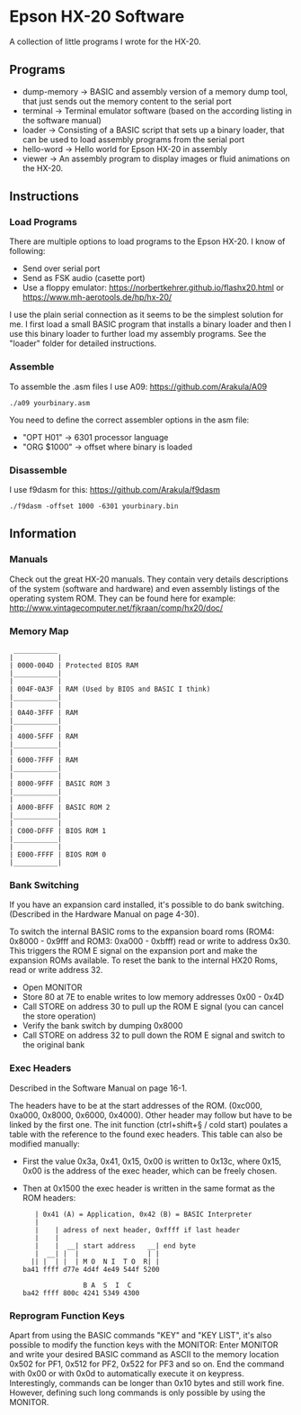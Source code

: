 # Epson HX-20 Software

A collection of little programs I wrote for the HX-20.

## Programs
- dump-memory -> BASIC and assembly version of a memory dump tool, that just sends out the memory content to the serial port
- terminal -> Terminal emulator software (based on the according listing in the software manual)
- loader -> Consisting of a BASIC script that sets up a binary loader, that can be used to load assembly programs from the serial port
- hello-word -> Hello world for Epson HX-20 in assembly
- viewer -> An assembly program to display images or fluid animations on the HX-20.

## Instructions
### Load Programs
There are multiple options to load programs to the Epson HX-20. I know of following:
- Send over serial port
- Send as FSK audio (casette port)
- Use a floppy emulator: https://norbertkehrer.github.io/flashx20.html or https://www.mh-aerotools.de/hp/hx-20/

I use the plain serial connection as it seems to be the simplest solution for me.
I first load a small BASIC program that installs a binary loader and then I use this binary loader to further load my assembly programs.
See the "loader" folder for detailed instructions.


### Assemble
To assemble the .asm files I use A09: https://github.com/Arakula/A09

    ./a09 yourbinary.asm

You need to define the correct assembler options in the asm file:
- "OPT H01" -> 6301 processor language
- "ORG $1000" -> offset where binary is loaded

### Disassemble
I use f9dasm for this: https://github.com/Arakula/f9dasm

    ./f9dasm -offset 1000 -6301 yourbinary.bin

## Information
### Manuals
Check out the great HX-20 manuals. They contain very details descriptions of the system (software and hardware) and even assembly listings of the operating system ROM. They can be found here for example: http://www.vintagecomputer.net/fjkraan/comp/hx20/doc/

### Memory Map
     ___________
    |           |
    | 0000-004D | Protected BIOS RAM
    |___________|
    |           |
    | 004F-0A3F | RAM (Used by BIOS and BASIC I think)
    |___________|
    |           |
    | 0A40-3FFF | RAM
    |___________|
    |           |
    | 4000-5FFF | RAM
    |___________|
    |           |
    | 6000-7FFF | RAM
    |___________|
    |           |
    | 8000-9FFF | BASIC ROM 3
    |___________|
    |           |
    | A000-BFFF | BASIC ROM 2
    |___________|
    |           |
    | C000-DFFF | BIOS ROM 1
    |___________|
    |           |
    | E000-FFFF | BIOS ROM 0
    |___________|

### Bank Switching
If you have an expansion card installed, it's possible to do bank switching. (Described in the Hardware Manual on page 4-30).

To switch the internal BASIC roms to the expansion board roms (ROM4: 0x8000 - 0x9fff and ROM3: 0xa000 - 0xbfff) read or write to address 0x30. This triggers the ROM E signal on the expansion port and make the expansion ROMs available. To reset the bank to the internal HX20 Roms, read or write address 32.

- Open MONITOR
- Store 80 at 7E to enable writes to low memory addresses 0x00 - 0x4D
- Call STORE on address 30 to pull up the ROM E signal (you can cancel the store operation)
- Verify the bank switch by dumping 0x8000
- Call STORE on address 32 to pull down the ROM E signal and switch to the original bank

### Exec Headers
Described in the Software Manual on page 16-1.

The headers have to be at the start addresses of the ROM.
(0xc000, 0xa000, 0x8000, 0x6000, 0x4000). Other header may follow but have to be linked by the first one.
The init function (ctrl+shift+§ / cold start) poulates a table with the reference to the found exec headers.
This table can also be modified manually:
- First the value 0x3a, 0x41, 0x15, 0x00 is written to 0x13c, where 0x15, 0x00 is the address of the exec header, which can be freely chosen.
- Then at 0x1500 the exec header is written in the same format as the ROM headers:

         | 0x41 (A) = Application, 0x42 (B) = BASIC Interpreter
         |
         |    | adress of next header, 0xffff if last header
         |    | 
         |    |  __| start address   __| end byte
         |  __| |  |                 | |
        || |  | |  | M O  N I  T O  R| |
      ba41 ffff d77e 4d4f 4e49 544f 5200
                                        
                     B A  S  I  C
      ba42 ffff 800c 4241 5349 4300

### Reprogram Function Keys
Apart from using the BASIC commands "KEY" and "KEY LIST", it's also possible to modify the function keys with the MONITOR:
Enter MONITOR and write your desired BASIC command as ASCII to the memory location 0x502 for PF1, 0x512 for PF2, 0x522 for PF3 and so on.
End the command with 0x00 or with 0x0d to automatically execute it on keypress. Interestingly, commands can be longer than 0x10 bytes and still work fine.
However, defining such long commands is only possible by using the MONITOR.
